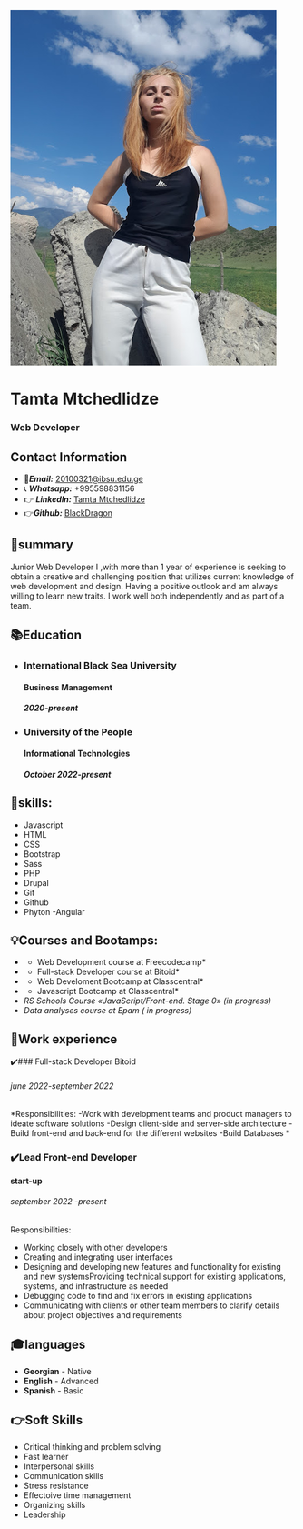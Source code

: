 
![ Profile picture of cv owner](./profile.jpg )
# Tamta Mtchedlidze
### Web Developer

## Contact Information
*  :email:***Email:*** <20100321@ibsu.edu.ge>
*  :telephone_receiver: ***Whatsapp:*** +995598831156
* :point_right: ***LinkedIn:*** [Tamta Mtchedlidze](https://link-url-here.org)
*  :point_right:***Github:*** [BlackDragon](https://link-url-here.org)

## :information_desk_person:summary
Junior Web Developer I ,with more than 1  year of experience is seeking to obtain a creative and challenging position
that utilizes current knowledge of web development and design. Having a positive outlook and am always willing
to learn new traits. I work well both independently and as part of a team. 

## :books:Education
+ ### International Black Sea University
   #### Business Management
    ##### 2020-present
+ ### University of the People
   #### Informational Technologies
    #####  October 2022-present




## :muscle:skills:
- Javascript
- HTML
- CSS
- Bootstrap
- Sass
- PHP
- Drupal
- Git
- Github
- Phyton
-Angular

## :bulb:Courses and Bootamps: 
- * Web Development course  at Freecodecamp*
- * Full-stack Developer course at Bitoid*
- * Web Develoment Bootcamp at Classcentral*
- * Javascript Bootcamp at Classcentral*
- *RS Schools Course «JavaScript/Front-end. Stage 0» (in progress)*
- *Data analyses course at Epam  ( in progress)*


## :memo:Work experience
:heavy_check_mark:### Full-stack Developer
Bitoid 
###### june 2022-september 2022

*Responsibilities:
-Work with development teams and product managers to ideate software solutions
-Design client-side and server-side architecture
-Build  front-end and back-end   for the different websites
-Build Databases *


### :heavy_check_mark:Lead Front-end Developer
**start-up**
###### september 2022 -present
Responsibilities:
- Working closely with other developers
- Creating and integrating user interfaces
- Designing and developing new features and functionality for existing and new  systemsProviding technical support for existing applications, systems, and infrastructure as needed
- Debugging code to find and fix errors in existing applications
- Communicating with clients or other team members to clarify details about project objectives and requirements


##  :mortar_board:languages
+ **Georgian** - Native
+ **English** - Advanced
+ **Spanish** - Basic

##  :point_right:Soft Skills
* Critical thinking and problem solving
* Fast learner
* Interpersonal skills
* Communication skills
* Stress resistance
* Effectoive time management
* Organizing skills
* Leadership








